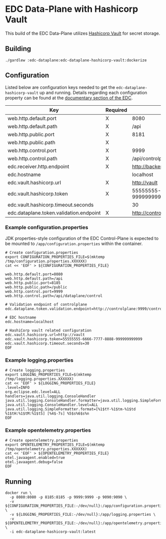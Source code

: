 # EDC Data-Plane with Hashicorp Vault

This build of the EDC Data-Plane utilizes [Hashicorp Vault](https://www.vaultproject.io/) for secret storage.

## Building

```shell
./gardlew :edc-dataplane:edc-dataplane-hashicorp-vault:dockerize
```

## Configuration

Listed below are configuration keys needed to get the `edc-dataplane-hashicorp-vault` up and running.
Details regarding each configuration property can be found at the [documentary section of the EDC](https://github.com/eclipse-edc/Connector/tree/main/docs).

| Key                                     | Required | Example                                     | Description |
|-----------------------------------------|----------|---------------------------------------------|-------------|
| web.http.default.port                   | X        | 8080                                        |             |
| web.http.default.path                   | X        | /api                                        |             |
| web.http.public.port                    | X        | 8181                                        |             |
| web.http.public.path                    | X        |                                             |             |
| web.http.control.port                   | X        | 9999                                        |             |
| web.http.control.path                   | X        | /api/controlplane/control                   |             |
| edc.receiver.http.endpoint              | X        | <http://backend-service>                    |             |
| edc.hostname                            |          | localhost                                   |             |
| edc.vault.hashicorp.url                 | X        | <http://vault>                              |             |
| edc.vault.hashicorp.token               | X        | 55555555-6666-7777-8888-999999999999        |             |
| edc.vault.hashicorp.timeout.seconds     |          | 30                                          |             |
| edc.dataplane.token.validation.endpoint | X        | <http://controlplane:9999/control/token> |             |

### Example configuration.properties

JDK properties-style configuration of the EDC Control-Plane is expected to be mounted to `/app/configuration.properties` within the container.

```shell
# Create configuration.properties
export CONFIGURATION_PROPERTIES_FILE=$(mktemp /tmp/configuration.properties.XXXXXX)
cat << 'EOF' > ${CONFIGURATION_PROPERTIES_FILE}

web.http.default.port=8080
web.http.default.path=/api
web.http.public.port=8185
web.http.public.path=/public
web.http.control.port=9999
web.http.control.path=/api/dataplane/control

# Validation endpoint of controlplane
edc.dataplane.token.validation.endpoint=http://controlplane:9999/control/token

# EDC hostname
edc.hostname=localhost

# HashiCorp vault related configuration
edc.vault.hashicorp.url=http://vault
edc.vault.hashicorp.token=55555555-6666-7777-8888-999999999999
edc.vault.hashicorp.timeout.seconds=30
EOF
```

### Example logging.properties

```shell
# Create logging.properties
export LOGGING_PROPERTIES_FILE=$(mktemp /tmp/logging.properties.XXXXXX)
cat << 'EOF' > ${LOGGING_PROPERTIES_FILE}
.level=INFO
org.eclipse.edc.level=ALL
handlers=java.util.logging.ConsoleHandler
java.util.logging.ConsoleHandler.formatter=java.util.logging.SimpleFormatter
java.util.logging.ConsoleHandler.level=ALL
java.util.logging.SimpleFormatter.format=[%1$tY-%1$tm-%1$td %1$tH:%1$tM:%1$tS] [%4$-7s] %5$s%6$s%n
EOF
```

### Example opentelemetry.properties

```shell
# Create opentelemetry.properties
export OPENTELEMETRY_PROPERTIES_FILE=$(mktemp /tmp/opentelemetry.properties.XXXXXX)
cat << 'EOF' > ${OPENTELEMETRY_PROPERTIES_FILE}
otel.javaagent.enabled=true
otel.javaagent.debug=false
EOF
```

## Running

```shell
docker run \
  -p 8080:8080 -p 8185:8185 -p 9999:9999 -p 9090:9090 \
  -v ${CONFIGURATION_PROPERTIES_FILE:-/dev/null}:/app/configuration.properties \
  -v ${LOGGING_PROPERTIES_FILE:-/dev/null}:/app/logging.properties \
  -v ${OPENTELEMETRY_PROPERTIES_FILE:-/dev/null}:/app/opentelemetry.properties \
  -i edc-dataplane-hashicorp-vault:latest
```
